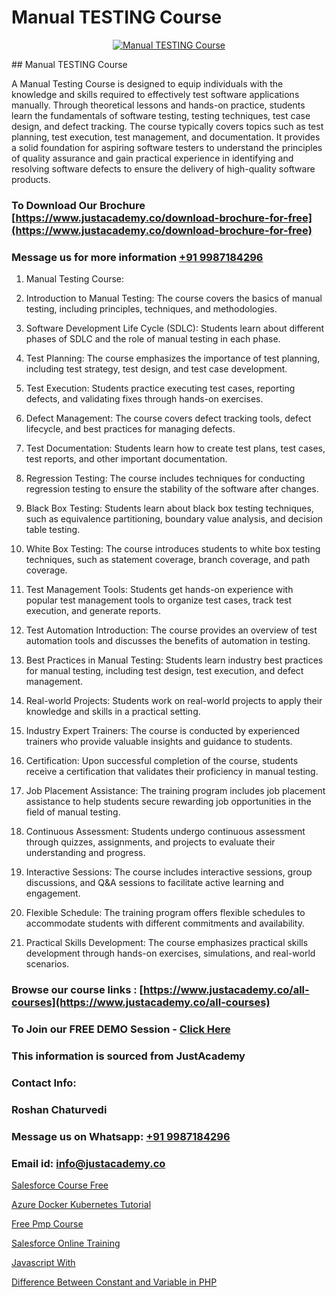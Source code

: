 # Manual TESTING Course

<p align="center">
  <a href="https://justacademy.co/program-detail/software-testing">
    <img src="https://justacademy.co/storage2/program_images/1704700438.webp" alt="Manual TESTING Course">
  </a>
</p>
## Manual TESTING Course

A Manual Testing Course is designed to equip individuals with the knowledge and skills required to effectively test software applications manually. Through theoretical lessons and hands-on practice, students learn the fundamentals of software testing, testing techniques, test case design, and defect tracking. The course typically covers topics such as test planning, test execution, test management, and documentation. It provides a solid foundation for aspiring software testers to understand the principles of quality assurance and gain practical experience in identifying and resolving software defects to ensure the delivery of high-quality software products.
### To Download Our Brochure [https://www.justacademy.co/download-brochure-for-free](https://www.justacademy.co/download-brochure-for-free)
### Message us for more information [+91 9987184296](https://api.whatsapp.com/send?phone=919987184296)
1) Manual Testing Course:

1) Introduction to Manual Testing: The course covers the basics of manual testing, including principles, techniques, and methodologies.

2) Software Development Life Cycle (SDLC): Students learn about different phases of SDLC and the role of manual testing in each phase.

3) Test Planning: The course emphasizes the importance of test planning, including test strategy, test design, and test case development.

4) Test Execution: Students practice executing test cases, reporting defects, and validating fixes through hands-on exercises.

5) Defect Management: The course covers defect tracking tools, defect lifecycle, and best practices for managing defects.

6) Test Documentation: Students learn how to create test plans, test cases, test reports, and other important documentation.

7) Regression Testing: The course includes techniques for conducting regression testing to ensure the stability of the software after changes.

8) Black Box Testing: Students learn about black box testing techniques, such as equivalence partitioning, boundary value analysis, and decision table testing.

9) White Box Testing: The course introduces students to white box testing techniques, such as statement coverage, branch coverage, and path coverage.

10) Test Management Tools: Students get hands-on experience with popular test management tools to organize test cases, track test execution, and generate reports.

11) Test Automation Introduction: The course provides an overview of test automation tools and discusses the benefits of automation in testing.

12) Best Practices in Manual Testing: Students learn industry best practices for manual testing, including test design, test execution, and defect management.

13) Real-world Projects: Students work on real-world projects to apply their knowledge and skills in a practical setting.

14) Industry Expert Trainers: The course is conducted by experienced trainers who provide valuable insights and guidance to students.

15) Certification: Upon successful completion of the course, students receive a certification that validates their proficiency in manual testing.

16) Job Placement Assistance: The training program includes job placement assistance to help students secure rewarding job opportunities in the field of manual testing.

17) Continuous Assessment: Students undergo continuous assessment through quizzes, assignments, and projects to evaluate their understanding and progress.

18) Interactive Sessions: The course includes interactive sessions, group discussions, and Q&A sessions to facilitate active learning and engagement.

19) Flexible Schedule: The training program offers flexible schedules to accommodate students with different commitments and availability.

20) Practical Skills Development: The course emphasizes practical skills development through hands-on exercises, simulations, and real-world scenarios.

### Browse our course links : [https://www.justacademy.co/all-courses](https://www.justacademy.co/all-courses) 
### To Join our FREE DEMO Session - [Click Here](https://www.justacademy.co/register-for-course-demo)


### This information is sourced from JustAcademy
### Contact Info:
### Roshan Chaturvedi
### Message us on Whatsapp: [+91 9987184296](https://api.whatsapp.com/send?phone=919987184296)
### Email id: [info@justacademy.co](mailto:info@justacademy.co)
                
[Salesforce Course Free](https://www.linkedin.com/pulse/salesforce-course-free-justacademy-ahmedabad-melye?trackingId=ko%2FxOcdKaXWdxM8WDRUSPg%3D%3D&lipi=urn%3Ali%3Apage%3Ad_flagship3_company_admin%3BejZbnVSUSciRC3KGqYoFiw%3D%3D)

[Azure Docker Kubernetes Tutorial](https://www.linkedin.com/pulse/azure-docker-kubernetes-tutorial-justacademy-cupertino-6ehse?trackingId=byMPpHdi%2BrdIcLe8mHAFiQ%3D%3D&lipi=urn%3Ali%3Apage%3Aorganization_admin_admin_feed_index%3B0f5088f0-e451-4206-ba9c-f99837906015)

[Free Pmp Course](https://medium.com/@ranepooja/free-pmp-course-c764ab3c4a2a)

[Salesforce Online Training](https://medium.com/@kamblerajas684/salesforce-online-training-b046f489b570)

[Javascript With](https://justacademyin.github.io/justacademy/javascript-with)

[Difference Between Constant and Variable in PHP](https://justacademyin.github.io/justacademy/difference-between-constant-and-variable-in-php)

